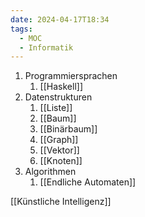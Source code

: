 ```yaml
---
date: 2024-04-17T18:34
tags:
  - MOC
  - Informatik
---
```

1. Programmiersprachen
	1. [[Haskell]]
2. Datenstrukturen
	1. [[Liste]]
	2. [[Baum]]
	3. [[Binärbaum]]
	4. [[Graph]]
	5. [[Vektor]]
	6. [[Knoten]]
3. Algorithmen
	1. [[Endliche Automaten]]

[[Künstliche Intelligenz]]

